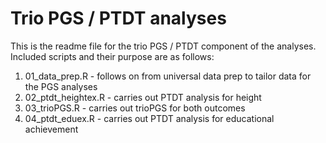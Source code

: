 Trio PGS / PTDT analyses
================

This is the readme file for the trio PGS / PTDT component of the
analyses. Included scripts and their purpose are as follows:

1.  01_data_prep.R - follows on from universal data prep to tailor data
    for the PGS analyses
2.  02_ptdt_heightex.R - carries out PTDT analysis for height
3.  03_trioPGS.R - carries out trioPGS for both outcomes
4.  04_ptdt_eduex.R - carries out PTDT analysis for educational
    achievement
